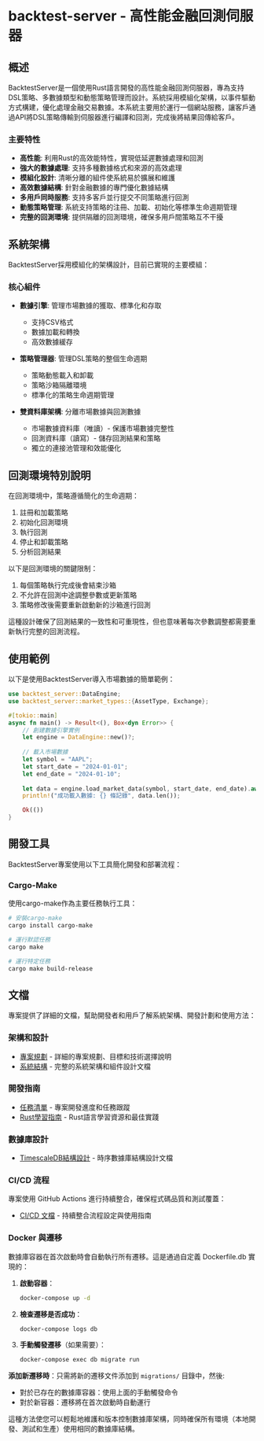 # backtest-server - 高性能金融回測伺服器

## 概述

BacktestServer是一個使用Rust語言開發的高性能金融回測伺服器，專為支持DSL策略、多數據類型和動態策略管理而設計。系統採用模組化架構，以事件驅動方式構建，優化處理金融交易數據。本系統主要用於運行一個網站服務，讓客戶通過API將DSL策略傳輸到伺服器進行編譯和回測，完成後將結果回傳給客戶。

### 主要特性

- **高性能**: 利用Rust的高效能特性，實現低延遲數據處理和回測
- **強大的數據處理**: 支持多種數據格式和來源的高效處理
- **模組化設計**: 清晰分離的組件使系統易於擴展和維護
- **高效數據結構**: 針對金融數據的專門優化數據結構
- **多用戶同時服務**: 支持多客戶並行提交不同策略進行回測
- **動態策略管理**: 系統支持策略的注冊、加載、初始化等標準生命週期管理
- **完整的回測環境**: 提供隔離的回測環境，確保多用戶間策略互不干擾

## 系統架構

BacktestServer採用模組化的架構設計，目前已實現的主要模組：

### 核心組件

- **數據引擎**: 管理市場數據的獲取、標準化和存取
  - 支持CSV格式
  - 數據加載和轉換
  - 高效數據緩存

- **策略管理器**: 管理DSL策略的整個生命週期
  - 策略動態載入和卸載
  - 策略沙箱隔離環境
  - 標準化的策略生命週期管理

- **雙資料庫架構**: 分離市場數據與回測數據
  - 市場數據資料庫（唯讀）- 保護市場數據完整性
  - 回測資料庫（讀寫）- 儲存回測結果和策略
  - 獨立的連接池管理和效能優化


## 回測環境特別說明

在回測環境中，策略遵循簡化的生命週期：

1. 註冊和加載策略
2. 初始化回測環境
3. 執行回測
4. 停止和卸載策略
5. 分析回測結果

以下是回測環境的關鍵限制：

1. 每個策略執行完成後會結束沙箱
2. 不允許在回測中途調整參數或更新策略
3. 策略修改後需要重新啟動新的沙箱進行回測

這種設計確保了回測結果的一致性和可重現性，但也意味著每次參數調整都需要重新執行完整的回測流程。

## 使用範例

以下是使用BacktestServer導入市場數據的簡單範例：

```rust
use backtest_server::DataEngine;
use backtest_server::market_types::{AssetType, Exchange};

#[tokio::main]
async fn main() -> Result<(), Box<dyn Error>> {
    // 創建數據引擎實例
    let engine = DataEngine::new()?;
    
    // 載入市場數據
    let symbol = "AAPL";
    let start_date = "2024-01-01";
    let end_date = "2024-01-10";
    
    let data = engine.load_market_data(symbol, start_date, end_date).await?;
    println!("成功載入數據: {} 條記錄", data.len());

    Ok(())
}
```

## 開發工具

BacktestServer專案使用以下工具簡化開發和部署流程：

### Cargo-Make

使用cargo-make作為主要任務執行工具：

```bash
# 安裝cargo-make
cargo install cargo-make

# 運行默認任務
cargo make

# 運行特定任務
cargo make build-release
```

## 文檔

專案提供了詳細的文檔，幫助開發者和用戶了解系統架構、開發計劃和使用方法：

### 架構和設計

- [專案規劃](docs/PLANNING.md) - 詳細的專案規劃、目標和技術選擇說明
- [系統結構](docs/STRUCTURE.md) - 完整的系統架構和組件設計文檔

### 開發指南

- [任務清單](docs/TASK.md) - 專案開發進度和任務跟蹤
- [Rust學習指南](docs/rust-learning-guide.md) - Rust語言學習資源和最佳實踐

### 數據庫設計

- [TimescaleDB結構設計](docs/timescaledb-schema.md) - 時序數據庫結構設計文檔

### CI/CD 流程

專案使用 GitHub Actions 進行持續整合，確保程式碼品質和測試覆蓋：

- [CI/CD 文檔](docs/CI_CD.md) - 持續整合流程設定與使用指南

### Docker 與遷移

數據庫容器在首次啟動時會自動執行所有遷移。這是通過自定義 Dockerfile.db 實現的：

1. **啟動容器**：
   ```bash
   docker-compose up -d
   ```

2. **檢查遷移是否成功**：
   ```bash
   docker-compose logs db
   ```

3. **手動觸發遷移**（如果需要）：
   ```bash
   docker-compose exec db migrate run
   ```

**添加新遷移時**：只需將新的遷移文件添加到 `migrations/` 目錄中，然後:
- 對於已存在的數據庫容器：使用上面的手動觸發命令
- 對於新容器：遷移將在首次啟動時自動運行

這種方法使您可以輕鬆地維護和版本控制數據庫架構，同時確保所有環境（本地開發、測試和生產）使用相同的數據庫結構。